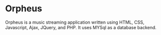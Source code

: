 # Orpheus

Orpheus is a music streaming application written using HTML, CSS, Javascript, Ajax, JQuery, and PHP. It uses MYSql as a database backend.

